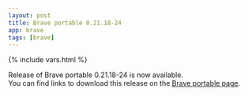 ```yaml
---
layout: post
title: Brave portable 0.21.18-24
app: brave
tags: [brave]
---
```

{% include vars.html %}

Release of Brave portable 0.21.18-24 is now available.<br />
You can find links to download this release on the [Brave portable page](/app/brave-portable).